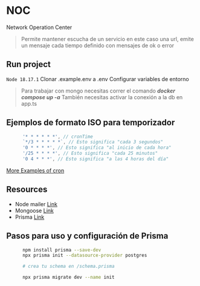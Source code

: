 # NOC

Network Operation Center

> Permite mantener escucha de un servicio en este caso una url, emite un mensaje cada tiempo definido con mensajes de ok o error

## Run project

`Node 18.17.1`
Clonar .example.env a .env
Configurar variables de entorno

> Para trabajar con mongo necesitas correr el comando ***docker compose up -a***
> También necesitas activar la conexión a la db en app.ts

## Ejemplos de formato ISO  para temporizador

```js
      '* * * * * *', // cronTime
      `*/3 * * * * *`, // Esto significa "cada 3 segundos"
      '0 * * * *', // Esto significa "al inicio de cada hora"
      '/25 * * * *', // Esto significa "cada 25 minutos"
      '0 4 * * *', // Esto significa "a las 4 horas del día"
```

[More Examples of cron](https://github.com/kelektiv/node-cron/tree/main/examples)

## Resources

- Node mailer [Link](https://nodemailer.com/)
- Mongoose [Link](https://mongoosejs.com/)
- Prisma [Link](https://www.prisma.io/docs/getting-started/quickstart)

## Pasos para uso y configuración de Prisma

```bash
      npm install prisma --save-dev
      npx prisma init --datasource-provider postgres

      # crea tu schema en /schema.prisma

      npx prisma migrate dev --name init
```
